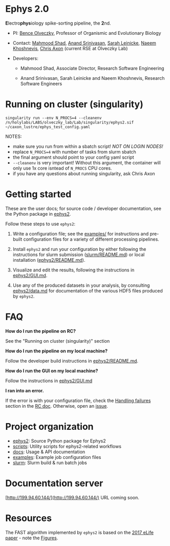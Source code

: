 # Ephys 2.0

**E**lectro**phys**iology spike-sorting pipeline, the **2**nd.

* PI: [Bence Olveczky](https://olveczkylab.oeb.harvard.edu/people/bence-p-olveczky), Professor of Organismic and Evolutionary Biology
* Contact: [Mahmood Shad](mailto:mohammadishad@g.harvard.edu), [Anand Srinivasan](mailto:asrinivasan@g.harvard.edu), [Sarah Leinicke](mailto:sarahleinicke@g.harvard.edu), [Naeem Khoshnevis](mailto:naeemkhoshnevis@g.harvard.edu), [Chris Axon](mailto:christopher_axon@harvard.edu) (current RSE at Olveczky Lab)
* Developers: 

    - Mahmood Shad, Associate Director, Research Software Engineering 

    - Anand Srinivasan, Sarah Leinicke and Naeem Khoshnevis, Research Software Engineers

# Running on cluster (singularity)

`singularity run --env N_PROCS=4 --cleanenv /n/holylabs/LABS/olveczky_lab/Lab/singularity/ephys2.sif ~/caxon_lustre/ephys_test_config.yaml`

NOTES:
* make sure you run from within a sbatch script! *NOT ON LOGIN NODES!*
* replace `N_PROCS=4` with number of tasks from slurm sbatch
* the final argument should point to your config yaml script
* `--cleanenv` is very important! Without this argument, the container will only use 1x core isntead of `N_PROCS` CPU cores.
* if you have any questions about running singularity, ask Chris Axon

# Getting started 

These are the user docs; for source code / developer documentation, see the Python package in [ephys2](ephys2).

Follow these steps to use `ephys2`:

1. Write a configuration file; see the [examples/](examples) for instructions and pre-built configuration files for a variety of different processing pipelines.

2. Install `ephys2` and run your configuration by either following the instructions for slurm submission ([slurm/README.md](slurm/README.md)) or local installation ([ephys2/README.md](ephys2/README.md)). 

3. Visualize and edit the results, following the instructions in [ephys2/GUI.md](ephys2/GUI.md). 

4. Use any of the produced datasets in your analysis, by consulting [ephys2/data.md](ephys2/data.md) for documentation of the various HDF5 files produced by `ephys2`. 

# FAQ

**How do I run the pipeline on RC?**

See the "Running on cluster (singularity)" section

**How do I run the pipeline on my local machine?**

Follow the developer build instructions in [ephys2/README.md](ephys2/README.md).

**How do I run the GUI on my local machine?**

Follow the instructions in [ephys2/GUI.md](ephys2/GUI.md)

**I ran into an error.**

If the error is with your configuration file, check the [Handling failures](slurm/README.md#handling-failures) section in the [RC doc](slurm/README.md). Otherwise, open an [issue](https://gitlab.com/OlveczkyLab/ephys2/-/issues).


# Project organization
* [ephys2](ephys2): Source Python package for Ephys2 
* [scripts](scripts): Utility scripts for ephys2-related workflows
* [docs](docs): Usage & API documentation
* [examples](examples): Example job configuration files
* [slurm](slurm): Slurm build & run batch jobs

# Documentation server

[http://199.94.60.144/](http://199.94.60.144/) URL coming soon.

# Resources

The FAST algorithm implemented by `ephys2` is based on the [2017 eLife paper](https://elifesciences.org/articles/27702#fig2s1) - note the [Figures](https://elifesciences.org/articles/27702/figures#fig4s1).



